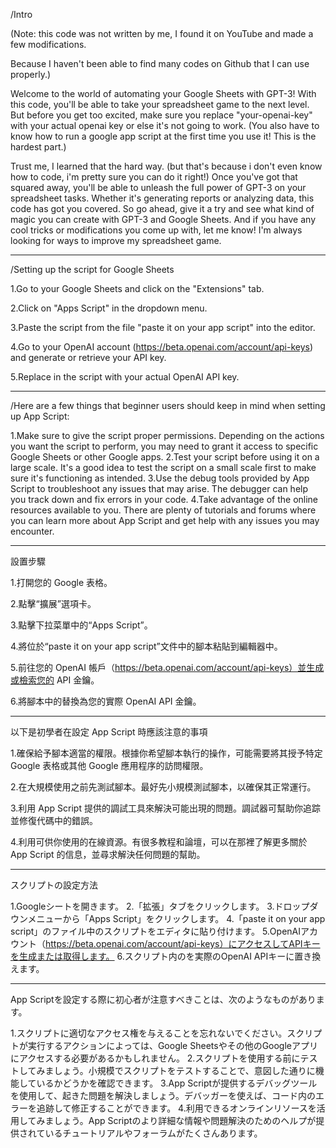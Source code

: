 /Intro

 (Note: this code was not written by me, I found it on YouTube and made a few modifications. 
 
 Because I haven't been able to find many codes on Github that I can use properly.)
 
Welcome to the world of automating your Google Sheets with GPT-3!
With this code, you'll be able to take your spreadsheet game to the next level.
But before you get too excited, make sure you replace "your-openai-key" with your actual openai key or else it's not going to work.
(You also have to know how to run a google app script at the first time you use it! This is the hardest part.)

Trust me, I learned that the hard way. (but that's because i don't even know how to code, i'm pretty sure you can do it right!)
Once you've got that squared away, you'll be able to unleash the full power of GPT-3 on your spreadsheet tasks.
Whether it's generating reports or analyzing data, this code has got you covered.
So go ahead, give it a try and see what kind of magic you can create with GPT-3 and Google Sheets.
And if you have any cool tricks or modifications you come up with, let me know!
I'm always looking for ways to improve my spreadsheet game.
 
--------------------------------------------------------------------------------------------------------------
 
/Setting up the script for Google Sheets

1.Go to your Google Sheets and click on the "Extensions" tab.
  
2.Click on "Apps Script" in the dropdown menu. 
  
3.Paste the script from the file "paste it on your app script" into the editor.
  
4.Go to your OpenAI account (https://beta.openai.com/account/api-keys) and generate or retrieve your API key.
  
5.Replace <Your-OPENAI-KEY> in the script with your actual OpenAI API key.

--------------------------------------------------------------------------------------------------------------

/Here are a few things that beginner users should keep in mind when setting up App Script:

1.Make sure to give the script proper permissions. Depending on the actions you want the script to perform, you may need to grant it access to specific Google Sheets or other Google apps.
2.Test your script before using it on a large scale. It's a good idea to test the script on a small scale first to make sure it's functioning as intended.
3.Use the debug tools provided by App Script to troubleshoot any issues that may arise. The debugger can help you track down and fix errors in your code.
4.Take advantage of the online resources available to you. There are plenty of tutorials and forums where you can learn more about App Script and get help with any issues you may encounter.
 
 
 
 
--------------------------------------------------------------------------------------------------------------
  
設置步驟
 
1.打開您的 Google 表格。
 
2.點擊“擴展”選項卡。
 
3.點擊下拉菜單中的“Apps Script”。
 
4.將位於“paste it on your app script”文件中的腳本粘貼到編輯器中。
 
5.前往您的 OpenAI 帳戶（https://beta.openai.com/account/api-keys）並生成或檢索您的 API 金鑰。
 
6.將腳本中的<Your-OPENAI-KEY>替換為您的實際 OpenAI API 金鑰。

--------------------------------------------------------------------------------------------------------------
 
以下是初學者在設定 App Script 時應該注意的事項

1.確保給予腳本適當的權限。根據你希望腳本執行的操作，可能需要將其授予特定 Google 表格或其他 Google 應用程序的訪問權限。
 
2.在大規模使用之前先測試腳本。最好先小規模測試腳本，以確保其正常運行。
 
3.利用 App Script 提供的調試工具來解決可能出現的問題。調試器可幫助你追踪並修復代碼中的錯誤。
 
4.利用可供你使用的在線資源。有很多教程和論壇，可以在那裡了解更多關於 App Script 的信息，並尋求解決任何問題的幫助。
 
 
--------------------------------------------------------------------------------------------------------------
 
スクリプトの設定方法
 
1.Googleシートを開きます。
2.「拡張」タブをクリックします。
3.ドロップダウンメニューから「Apps Script」をクリックします。
4.「paste it on your app script」のファイル中のスクリプトをエディタに貼り付けます。
5.OpenAIアカウント（https://beta.openai.com/account/api-keys）にアクセスしてAPIキーを生成または取得します。
6.スクリプト内の<Your-OPENAI-KEY>を実際のOpenAI APIキーに置き換えます。

--------------------------------------------------------------------------------------------------------------
App Scriptを設定する際に初心者が注意すべきことは、次のようなものがあります。

1.スクリプトに適切なアクセス権を与えることを忘れないでください。スクリプトが実行するアクションによっては、Google Sheetsやその他のGoogleアプリにアクセスする必要があるかもしれません。
2.スクリプトを使用する前にテストしてみましょう。小規模でスクリプトをテストすることで、意図した通りに機能しているかどうかを確認できます。 
3.App Scriptが提供するデバッグツールを使用して、起きた問題を解決しましょう。デバッガーを使えば、コード内のエラーを追跡して修正することができます。
4.利用できるオンラインリソースを活用してみましょう。App Scriptのより詳細な情報や問題解決のためのヘルプが提供されているチュートリアルやフォーラムがたくさんあります。
